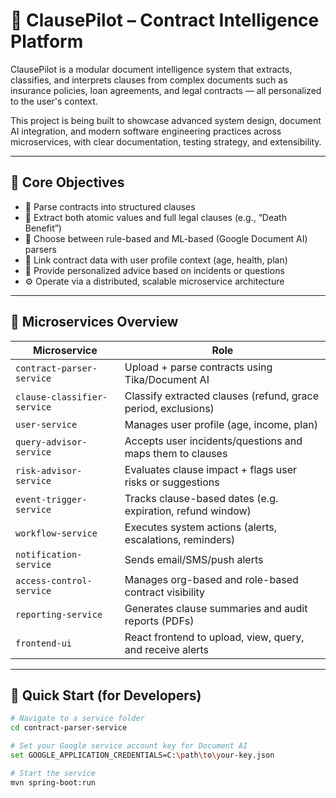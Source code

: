 # 📄 ClausePilot – Contract Intelligence Platform

ClausePilot is a modular document intelligence system that extracts, classifies, and interprets clauses from complex documents such as insurance policies, loan agreements, and legal contracts — all personalized to the user's context.

This project is being built to showcase advanced system design, document AI integration, and modern software engineering practices across microservices, with clear documentation, testing strategy, and extensibility.

---

## 🧠 Core Objectives

- 🧾 Parse contracts into structured clauses
- 🧠 Extract both atomic values and full legal clauses (e.g., “Death Benefit”)
- 🤖 Choose between rule-based and ML-based (Google Document AI) parsers
- 📌 Link contract data with user profile context (age, health, plan)
- 💬 Provide personalized advice based on incidents or questions
- ⚙️ Operate via a distributed, scalable microservice architecture

---

## 🧩 Microservices Overview

| Microservice               | Role |
|----------------------------|------|
| `contract-parser-service`  | Upload + parse contracts using Tika/Document AI |
| `clause-classifier-service`| Classify extracted clauses (refund, grace period, exclusions) |
| `user-service`             | Manages user profile (age, income, plan) |
| `query-advisor-service`    | Accepts user incidents/questions and maps them to clauses |
| `risk-advisor-service`     | Evaluates clause impact + flags user risks or suggestions |
| `event-trigger-service`    | Tracks clause-based dates (e.g. expiration, refund window) |
| `workflow-service`         | Executes system actions (alerts, escalations, reminders) |
| `notification-service`     | Sends email/SMS/push alerts |
| `access-control-service`   | Manages org-based and role-based contract visibility |
| `reporting-service`        | Generates clause summaries and audit reports (PDFs) |
| `frontend-ui`              | React frontend to upload, view, query, and receive alerts |

---

## 🚀 Quick Start (for Developers)

```bash
# Navigate to a service folder
cd contract-parser-service

# Set your Google service account key for Document AI
set GOOGLE_APPLICATION_CREDENTIALS=C:\path\to\your-key.json

# Start the service
mvn spring-boot:run
